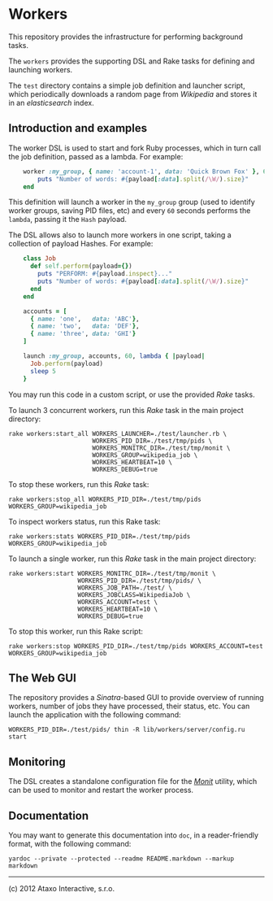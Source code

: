 Workers
=======

This repository provides the infrastructure for performing background tasks.

The `workers` provides the supporting DSL and Rake tasks for defining and launching workers.

The `test` directory contains a simple job definition and launcher script,
which periodically downloads a random page from _Wikipedia_ and stores it in an _elasticsearch_ index.

## Introduction and examples ##

The worker DSL is used to start and fork Ruby processes, which in turn call the job definition, passed
as a lambda. For example:

```ruby
    worker :my_group, { name: 'account-1', data: 'Quick Brown Fox' }, 60, lambda { |payload|
        puts "Number of words: #{payload[:data].split(/\W/).size}"
    end
```

This definition will launch a worker in the `my_group` group (used to identify worker groups, saving PID files, etc)
and every `60` seconds performs the `lambda`, passing it the `Hash` payload.

The DSL allows also to launch more workers in one script, taking a collection of payload Hashes. For example:


```ruby
    class Job
      def self.perform(payload={})
        puts "PERFORM: #{payload.inspect}..."
        puts "Number of words: #{payload[:data].split(/\W/).size}"
      end
    end

    accounts = [
      { name: 'one',   data: 'ABC'},
      { name: 'two',   data: 'DEF'},
      { name: 'three', data: 'GHI'}
    ]

    launch :my_group, accounts, 60, lambda { |payload|
      Job.perform(payload)
      sleep 5
    }
```

You may run this code in a custom script, or use the provided _Rake_ tasks.

To launch 3 concurrent workers, run this _Rake_ task in the main project directory:

    rake workers:start_all WORKERS_LAUNCHER=./test/launcher.rb \
                           WORKERS_PID_DIR=./test/tmp/pids \
                           WORKERS_MONITRC_DIR=./test/tmp/monit \
                           WORKERS_GROUP=wikipedia_job \
                           WORKERS_HEARTBEAT=10 \
                           WORKERS_DEBUG=true

To stop these workers, run this _Rake_ task:

    rake workers:stop_all WORKERS_PID_DIR=./test/tmp/pids WORKERS_GROUP=wikipedia_job

To inspect workers status, run this Rake task:

    rake workers:stats WORKERS_PID_DIR=./test/tmp/pids WORKERS_GROUP=wikipedia_job

To launch a single worker, run this _Rake_ task in the main project directory:

    rake workers:start WORKERS_MONITRC_DIR=./test/tmp/monit \
                       WORKERS_PID_DIR=./test/tmp/pids/ \
                       WORKERS_JOB_PATH=./test/ \
                       WORKERS_JOBCLASS=WikipediaJob \
                       WORKERS_ACCOUNT=test \
                       WORKERS_HEARTBEAT=10 \
                       WORKERS_DEBUG=true

To stop this worker, run this Rake script:

    rake workers:stop WORKERS_PID_DIR=./test/tmp/pids WORKERS_ACCOUNT=test WORKERS_GROUP=wikipedia_job

## The Web GUI ##

The repository provides a _Sinatra_-based GUI to provide overview of running workers,
number of jobs they have processed, their status, etc. You can launch the application
with the following command:

    WORKERS_PID_DIR=./test/pids/ thin -R lib/workers/server/config.ru start

## Monitoring ##

The DSL creates a standalone configuration file for the [_Monit_](http://mmonit.com/monit/documentation/monit.html)
utility, which can be used to monitor and restart the worker process.


## Documentation ##

You may want to generate this documentation into `doc`, in a reader-friendly format,
with the following command:

    yardoc --private --protected --readme README.markdown --markup markdown

----

(c) 2012 Ataxo Interactive, s.r.o.
